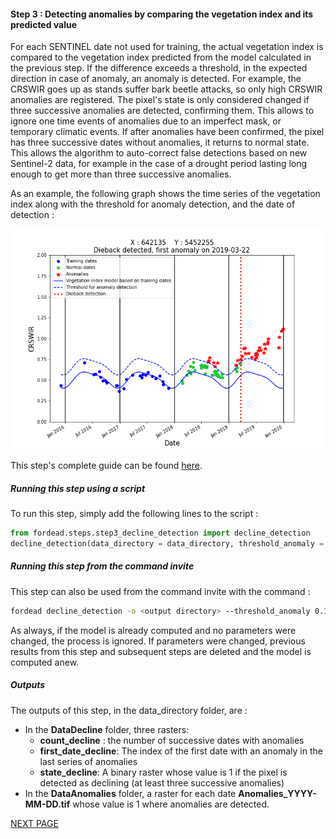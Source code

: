 #### Step 3 : Detecting anomalies by comparing the vegetation index and its predicted value

For each SENTINEL date not used for training, the actual vegetation index is compared to the vegetation index predicted from the model calculated in the previous step. If the difference exceeds a threshold, in the expected direction in case of anomaly, an anomaly is detected. For example, the CRSWIR goes up as stands suffer bark beetle attacks, so only high CRSWIR anomalies are registered. The pixel's state is only considered changed if three successive anomalies are detected, confirming them. This allows to ignore one time events of anomalies due to an imperfect mask, or temporary climatic events. If after anomalies have been confirmed, the pixel has three successive dates without anomalies, it returns to normal state. This allows the algorithm to auto-correct false detections based on new Sentinel-2 data, for example in the case of a drought period lasting long enough to get more than three successive anomalies.

As an example, the following graph shows the time series of the vegetation index along with the threshold for anomaly detection, and the date of detection :

![anomaly_detection](Figures/anomaly_detection_X642135_Y5452255.png "anomaly_detection")



This step's complete guide can be found [here](https://fordead.gitlab.io/fordead_package/docs/user_guides/english/03_decline_detection/).

##### Running this step using a script

To run this step, simply add the following lines to the script :
```python
from fordead.steps.step3_decline_detection import decline_detection
decline_detection(data_directory = data_directory, threshold_anomaly = 0.16)
```

##### Running this step from the command invite

This step can also be used from the command invite with the command :
```bash
fordead decline_detection -o <output directory> --threshold_anomaly 0.17
```
As always, if the model is already computed and no parameters were changed, the process is ignored. If parameters were changed, previous results from this step and subsequent steps are deleted and the model is computed anew.

##### Outputs

The outputs of this step, in the data_directory folder, are :
- In the **DataDecline** folder, three rasters:
    - **count_decline** : the number of successive dates with anomalies
    - **first_date_decline**: The index of the first date with an anomaly in the last series of anomalies
    - **state_decline**: A binary raster whose value is 1 if the pixel is detected as declining (at least three successive anomalies)
- In the **DataAnomalies** folder, a raster for each date **Anomalies_YYYY-MM-DD.tif** whose value is 1 where anomalies are detected.


[NEXT PAGE](https://fordead.gitlab.io/fordead_package/docs/Tutorial/04_compute_forest_mask)